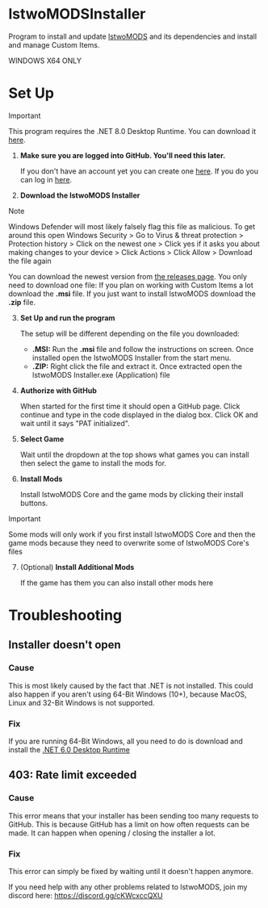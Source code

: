 # lstwoMODSInstaller
Program to install and update [lstwoMODS](https://github.com/lstwo/lstwomods) and its dependencies and install and manage Custom Items.

WINDOWS X64 ONLY

# Set Up

> [!IMPORTANT]
> This program requires the .NET 8.0 Desktop Runtime. You can download it [here](https://dotnet.microsoft.com/en-us/download/dotnet/thank-you/runtime-desktop-8.0.14-windows-x64-installer).

1. **Make sure you are logged into GitHub. You'll need this later.**

   If you don't have an account yet you can create one [here](https://github.com/signup). If you do you can log in [here](https://github.com/login).
   
2. **Download the lstwoMODS Installer**
  
> [!NOTE]
> Windows Defender will most likely falsely flag this file as malicious.
> To get around this
> open Windows Security >
> Go to Virus & threat protection >
> Protection history >
> Click on the newest one >
> Click yes if it asks you about making changes to your device >
> Click Actions >
> Click Allow >
> Download the file again

   You can download the newest version from [the releases page](https://github.com/lstwoSTUDIOS/lstwoMODSInstaller/releases). You only need to download one file:
   If you plan on working with Custom Items a lot download the **.msi** file. If you just want to install lstwoMODS download the **.zip** file.

3. **Set Up and run the program**

   The setup will be different depending on the file you downloaded:
   - **.MSI:** Run the **.msi** file and follow the instructions on screen. Once installed open the lstwoMODS Installer from the start menu.
   - **.ZIP:** Right click the file and extract it. Once extracted open the lstwoMODS Installer.exe (Application) file

4. **Authorize with GitHub**

   When started for the first time it should open a GitHub page. Click continue and type in the code displayed in the dialog box. Click OK and wait until it says "PAT initialized".

5. **Select Game**

   Wait until the dropdown at the top shows what games you can install then select the game to install the mods for.

7. **Install Mods**

   Install lstwoMODS Core and the game mods by clicking their install buttons.

> [!IMPORTANT]
> Some mods will only work if you first install lstwoMODS Core and then the game mods because they need to overwrite some of lstwoMODS Core's files

7. (Optional) **Install Additional Mods**

   If the game has them you can also install other mods here

# Troubleshooting

## Installer doesn't open

### Cause

This is most likely caused by the fact that .NET is not installed. This could also happen if you aren't using 64-Bit Windows (10+), because MacOS, Linux and 32-Bit Windows is not supported.

### Fix

If you are running 64-Bit Windows, all you need to do is download and install the [.NET 6.0 Desktop Runtime](https://dotnet.microsoft.com/en-us/download/dotnet/thank-you/runtime-desktop-6.0.36-windows-x64-installer)

## 403: Rate limit exceeded

### Cause

This error means that your installer has been sending too many requests to GitHub. This is because GitHub has a limit on how often requests can be made. It can happen when opening / closing the installer a lot.

### Fix

This error can simply be fixed by waiting until it doesn't happen anymore.



If you need help with any other problems related to lstwoMODS, join my discord here: https://discord.gg/cKWcxccQXU
